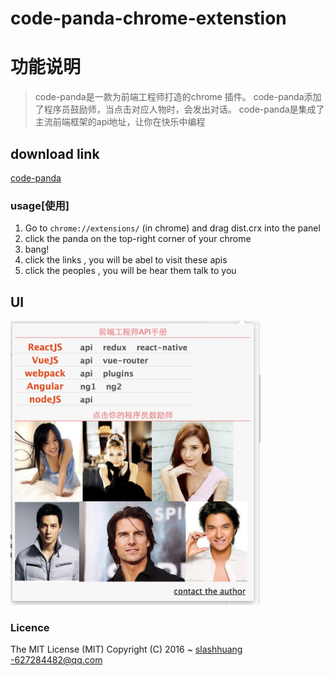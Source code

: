 # code-panda-chrome-extenstion

# 功能说明
> code-panda是一款为前端工程师打造的chrome 插件。
> code-panda添加了程序员鼓励师，当点击对应人物时，会发出对话。
> code-panda是集成了主流前端框架的api地址，让你在快乐中编程

## download link
[code-panda](https://github.com/slashhuang/code-panda-chrome-extenstion/blob/master/dist.crx?raw=true)

### usage[使用]
1. Go to `chrome://extensions/` (in chrome) and drag  dist.crx into the panel
2. click the panda on the top-right corner of your chrome 
3. bang! 
4. click the links , you will be abel to visit these apis
5. click the peoples , you will be hear them talk to you


## UI
<img src='./images/capture.jpg' width='400px'>

### Licence
The MIT License (MIT)
Copyright (C) 2016 ~ [slashhuang](http://github.com/slashhuang) -627284482@qq.com
